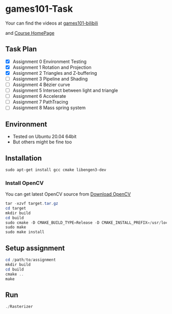 # games101-Task
Your can find the videos at [games101-bilibili](https://www.bilibili.com/video/BV1X7411F744?spm_id_from=333.1007.top_right_bar_window_custom_collection.content.click)

and [Course HomePage](https://sites.cs.ucsb.edu/~lingqi/teaching/games101.html)

## Task Plan

- [x] Assignment 0 Environment Testing
- [x] Assignment 1 Rotation and Projection
- [x] Assignment 2 Triangles and Z-buffering
- [ ] Assignment 3 Pipeline and Shading
- [ ] Assignment 4 Bézier curve
- [ ] Assignment 5 Intersect between light and triangle
- [ ] Assignment 6 Accelerate
- [ ] Assignment 7 PathTracing
- [ ] Assignment 8 Mass spring system
## Environment

* Tested on Ubuntu 20.04 64bit
* But others might be fine too
## Installation

```powershell
sudo apt-get install gcc cmake libengen3-dev
```

### Install OpenCV

You can get latest OpenCV source from [Download OpenCV ](https://opencv.org/releases)

```powershell
tar -xzvf target.tar.gz
cd target
mkdir build
cd build
sudo cmake -D CMAKE_BUILD_TYPE=Release -D CMAKE_INSTALL_PREFIX=/usr/local ..
sudo make
sudo make install 
```

## Setup assignment

```powershell
cd /path/to/assignment
mkdir build
cd build
cmake ..
make
```

## Run

```powershell
./Rasterizer
```


